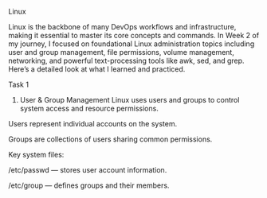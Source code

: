 Linux 

Linux is the backbone of many DevOps workflows and infrastructure, making it essential to master its core concepts and commands. In Week 2 of my journey, I focused on foundational Linux administration topics including user and group management, file permissions, volume management, networking, and powerful text-processing tools like awk, sed, and grep. Here’s a detailed look at what I learned and practiced.

Task 1

1. User & Group Management
Linux uses users and groups to control system access and resource permissions.

Users represent individual accounts on the system.

Groups are collections of users sharing common permissions.

Key system files:

/etc/passwd — stores user account information.

/etc/group — defines groups and their members.

